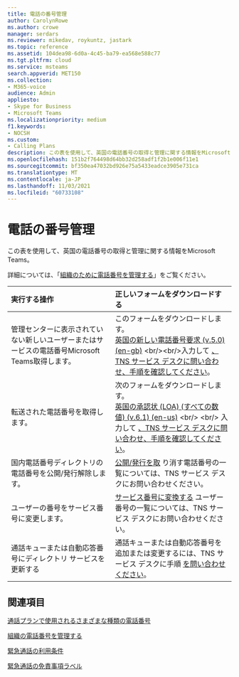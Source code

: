```yaml
---
title: 電話の番号管理
author: CarolynRowe
ms.author: crowe
manager: serdars
ms.reviewer: mikedav, roykuntz, jastark
ms.topic: reference
ms.assetid: 104dea98-6d0a-4c45-ba79-ea568e588c77
ms.tgt.pltfrm: cloud
ms.service: msteams
search.appverid: MET150
ms.collection:
- M365-voice
audience: Admin
appliesto:
- Skype for Business
- Microsoft Teams
ms.localizationpriority: medium
f1.keywords:
- NOCSH
ms.custom:
- Calling Plans
description: この表を使用して、英国の電話番号の取得と管理に関する情報をMicrosoft Teams。
ms.openlocfilehash: 151b2f764498d64bb32d258adf1f2b1e006f11e1
ms.sourcegitcommit: bf350ea47032bd926e75a5433eadce3905e731ca
ms.translationtype: MT
ms.contentlocale: ja-JP
ms.lasthandoff: 11/03/2021
ms.locfileid: "60733108"
---
```

# <a name="phone-number-management-for-the-united-kingdom"></a>電話の番号管理

この表を使用して、英国の電話番号の取得と管理に関する情報をMicrosoft Teams。
  
詳細については、「[組織のために電話番号を管理する](manage-phone-numbers-for-your-organization.md)」をご覧ください。
  
|**実行する操作**|**正しいフォームをダウンロードする**|
|:-----|:-----|
|管理センターに表示されていない新しいユーザーまたはサービスの電話番号Microsoft Teams取得します。   <br/> |このフォームをダウンロードします。 <br/> [英国の新しい電話番号要求 (v.5.0) (en-gb)](https://download.microsoft.com/download/e/e/9/ee9f629e-4f2b-41c3-8fa3-f206660f4db3/new-phone-number-request-for-the-united-kingdom-(v.5.0)-(en-gb).pdf) <br/><br/>入力して [、TNS サービス デスクに問い合わせ、手順を確認してください](contact-tns-service-desk.md)。  <br/> |
|転送された電話番号を取得します。  <br/> |次のフォームをダウンロードします。 <br/> [英国の承認状 (LOA) (すべての数値) (v.6.1) (en-us)](https://download.microsoft.com/download/4/3/7/43706e72-81e9-461e-afca-825dad4716f4/letter-of-authorization-(loa)-for-the-u.k.-(all-numbers)-(v.6.1)-(en-us).pdf) <br/> <br/> 入力して [、TNS サービス デスクに問い合わせ、手順を確認してください](contact-tns-service-desk.md)。  <br/> |
|国内電話番号ディレクトリの電話番号を公開/発行解除します。  <br/> |[公開/発行を取](contact-tns-service-desk.md) り消す電話番号の一覧については、TNS サービス デスクにお問い合わせください。 <br/> |
|ユーザーの番号をサービス番号に変更します。  <br/> |[サービス番号に変換する](contact-tns-service-desk.md) ユーザー番号の一覧については、TNS サービス デスクにお問い合わせください。 <br/> |
|通話キューまたは自動応答番号にディレクトリ サービスを更新する|通話キューまたは自動応答番号を追加または変更するには、TNS サービス デスクに手順 [を問い合わせください](contact-tns-service-desk.md)。 |

## <a name="related-topics"></a>関連項目

[通話プランで使用されるさまざまな種類の電話番号](../different-kinds-of-phone-numbers-used-for-calling-plans.md)

[組織の電話番号を管理する](manage-phone-numbers-for-your-organization.md)

[緊急通話の利用条件](../emergency-calling-terms-and-conditions.md)
  
[緊急通話の免責事項ラベル](https://download.microsoft.com/download/a/8/0/a807c43d-2177-4fe0-8732-86b3784ae6e5/emergency-calling-label-(en-us)-(v.1.0).zip)
